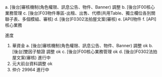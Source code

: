    a. [後台]審核機制(角色權限、訊息公告、物件、Banner) 調整
   b. [後台]F00核心業務管理
   c. [後台]F03物件專區-出租、出售、代標(共用Table、獨立欄位各別關聯子表、多個模組、審核)
   d. [後台]F0302法拍屋文案(審核)
   e. [API]物件
   f. [API]核心業務

進度

1. 華資金 
   a. [後台]審核機制(角色權限、訊息公告、物件、Banner) 調整 ok
   b. [後台]雙因子驗證 調整 ok
   c. [後台]F00核心業務管理 ok
   d. [後台]F0302法拍屋文案(審核) 進行中
2. 元大前台資料調整 ok
3. 仲介 29964 進行中
